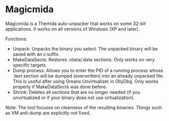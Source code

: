 # Magicmida

Magicmida is a Themida auto-unpacker that works on some 32-bit applications. It works on all versions of Windows (XP and later).

Functions:
* Unpack: Unpacks the binary you select. The unpacked binary will be saved with an `U` suffix.
* MakeDataSects: Restores .rdata/.data sections. Only works on very specific targets.
* Dump process: Allows you to enter the PID of a running process whose .text section will be dumped (overwritten) into an already unpacked file. This is useful after using Oreans Unvirtualizer in OllyDbg. Only works properly if MakeDataSects was done before.
* Shrink: Deletes all sections that are no longer needed (if you unvirtualized or if your binary does not use virtualization).

Note: The tool focuses on cleanness of the resulting binaries. Things such as VM anti-dump are explicitly *not* fixed.
